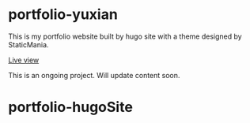 # portfolio-yuxian

This is my portfolio website built by hugo site with a theme designed by StaticMania.

[Live view](http://yuxian.netlify.app/)

This is an ongoing project. Will update content soon.
# portfolio-hugoSite
